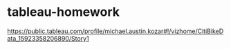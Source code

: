 # tableau-homework

https://public.tableau.com/profile/michael.austin.kozar#!/vizhome/CitiBikeData_15923358206890/Story1
